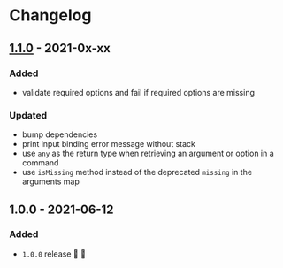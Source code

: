 # Changelog


## [1.1.0](https://github.com/supercharge/cedar/compare/v1.0.0...v1.1.0) - 2021-0x-xx

### Added
- validate required options and fail if required options are missing

### Updated
- bump dependencies
- print input binding error message without stack
- use `any` as the return type when retrieving an argument or option in a command
- use `isMissing` method instead of the deprecated `missing` in the arguments map


## 1.0.0 - 2021-06-12

### Added
- `1.0.0` release 🚀 🎉
